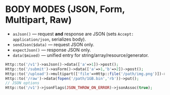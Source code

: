 # BODY MODES (JSON, Form, Multipart, Raw)

- `asJson()` — request **and** response are JSON (sets `Accept: application/json`, serializes body).
- `sendJson($data)` — request JSON only.
- `expectJson()` — response JSON only.
- `data($mixed)` — unified entry for string/array/resource/generator.

```php
Http::to('/v1')->asJson()->data(['a'=>1])->post();
Http::to('/submit')->asForm()->data(['a'=>1,'b'=>2])->post();
Http::to('/upload')->multipart(['file'=>Http::file('/path/img.png')])->post();
Http::to('/raw')->data(fopen('/path/1GB.bin','rb'))->put();
// JSON options
Http::to('/v1')->jsonFlags(JSON_THROW_ON_ERROR)->jsonAssoc(true);
```
